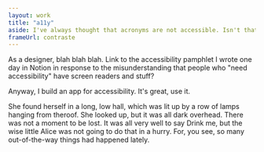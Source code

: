 ```yaml
---
layout: work
title: "a11y"
aside: I've always thought that acronyms are not accessible. Isn't that funny that a11y stands for accessibility in the least accessible way possible?
frameUrl: contraste
---
```

As a designer, blah blah blah. Link to the accessibility pamphlet I wrote one day in Notion in response to the misunderstanding that people who "need accessibility" have screen readers and stuff?

Anyway, I build an app for accessibility. It's great, use it.

She found herself in a long, low hall, which was lit up by a row of lamps hanging from theroof. She looked up, but it was all dark overhead. There was not a moment to be lost. It was all very well to say Drink me, but the wise little Alice was not going to do that in a hurry. For, you see, so many out-of-the-way things had happened lately.

